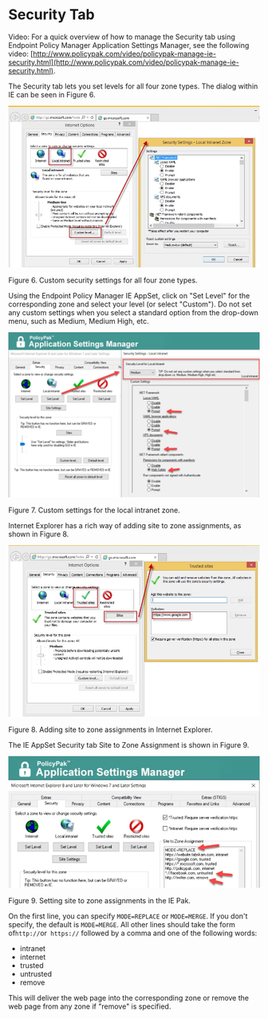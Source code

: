 # Security Tab

Video: For a quick overview of how to manage the Security tab using Endpoint Policy Manager
Application Settings Manager, see the following video:
[http://www.policypak.com/video/policypak-manage-ie-security.html](http://www.policypak.com/video/policypak-manage-ie-security.html).

The Security tab lets you set levels for all four zone types. The dialog within IE can be seen in
Figure 6.

![ie_appset_tab_by_tab_2](../../../../../../../static/img/product_docs/policypak/policypak/applicationsettings/preconfigured/internetexplorer/tab/ie_appset_tab_by_tab_2.webp)

Figure 6. Custom security settings for all four zone types.

Using the Endpoint Policy Manager IE AppSet, click on "Set Level" for the corresponding zone and
select your level (or select "Custom"). Do not set any custom settings when you select a standard
option from the drop-down menu, such as Medium, Medium High, etc.

![ie_appset_tab_by_tab_3](../../../../../../../static/img/product_docs/policypak/policypak/applicationsettings/preconfigured/internetexplorer/tab/ie_appset_tab_by_tab_3.webp)

Figure 7. Custom settings for the local intranet zone.

Internet Explorer has a rich way of adding site to zone assignments, as shown in Figure 8.

![ie_appset_tab_by_tab_4](../../../../../../../static/img/product_docs/policypak/policypak/applicationsettings/preconfigured/internetexplorer/tab/ie_appset_tab_by_tab_4.webp)

Figure 8. Adding site to zone assignments in Internet Explorer.

The IE AppSet Security tab Site to Zone Assignment is shown in Figure 9.

![ie_appset_tab_by_tab_5](../../../../../../../static/img/product_docs/policypak/policypak/applicationsettings/preconfigured/internetexplorer/tab/ie_appset_tab_by_tab_5.webp)

Figure 9. Setting site to zone assignments in the IE Pak.

On the first line, you can specify `MODE=REPLACE` or `MODE=MERGE`. If you don't specify, the default
is `MODE=MERGE`. All other lines should take the form of`http://`or` https://` followed by a comma
and one of the following words:

- intranet
- internet
- trusted
- untrusted
- remove

This will deliver the web page into the corresponding zone or remove the web page from any zone if
"remove" is specified.
